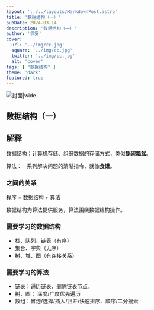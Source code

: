 ```yaml
---
layout: '../../layouts/MarkdownPost.astro'
title: '数据结构（一）'
pubDate: 2024-03-14
description: '数据结构（一）'
author: '保安'
cover:
  url: '../img/cc.jpg'
  square: '../img/cc.jpg'
  twitter: '../img/cc.jpg'
  alt: 'cover'
tags: [ "数据结构" ]
theme: 'dark'
featured: true
---
```



![封面|wide](/images/cc.jpg)

## 数据结构（一）

## 解释
数据结构：计算机存储、组织数据的存储方式，类似**锅碗瓢盆**。

算法：一系列解决问题的清晰指令，就像**食谱**。

### 之间的关系
程序 = 数据结构 + 算法

数据结构为算法提供服务，算法围绕数据结构操作。

### 需要学习的数据结构
- 栈、队列、链表（有序）
- 集合、字典（无序）
- 树、堆、图（有连接关系）

### 需要学习的算法
- 链表：遍历链表、删除链表节点。
- 树、图： 深度/广度优先遍历
- 数组：冒泡/选择/插入/归并/快速排序、顺序/二分搜索


